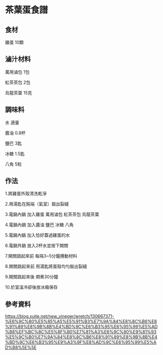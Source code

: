 # 茶葉蛋食譜

## 食材

雞蛋 10顆

## 滷汁材料

萬用滷包 1包

紅茶茶包 2包

烏龍茶葉 15克

## 調味料

水 適量

醬油 0.8杯

鹽巴 3匙

冰糖 1.5匙

八角 5粒

## 作法

1.將雞蛋外殼清洗乾淨

2.用湯匙在鈍端（氣室）敲出裂縫

3.電鍋內鍋 加入雞蛋 萬用滷包 紅茶茶包 烏龍茶葉

4.電鍋內鍋 加入醬油 鹽巴 冰糖 八角

5.電鍋內鍋 加入恰好蓋過雞蛋的水

6.電鍋外鍋 放入2杯水並按下開關

7.開關跳起來前 每隔3~5分鐘攪動材料

8.開關跳起來前 用湯匙將蛋殼均勻敲出裂縫

9.開關跳起來後 燜煮30分鐘

10.於室溫冷卻後放冰箱保存

## 參考資料

<https://blog.xuite.net/new_vineger/wretch/130667371-%E6%9C%80%E5%85%A5%E5%91%B3%E7%9A%84%E8%8C%B6%E8%91%89%E8%9B%8B%E4%BD%9C%E6%B3%95%E6%95%99%E5%AD%B8%EF%BC%8C%E5%8F%B0%E7%81%A3%E6%9C%80%E9%81%93%E5%9C%B0%E7%9A%84%E8%8C%B6%E8%91%89%E8%9B%8B%E4%BD%9C%E6%B3%95%E9%A3%9F%E8%AD%9C%E6%95%99%E5%AD%B8%5E%5E>
